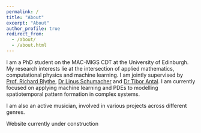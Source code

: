 ```yaml
---
permalink: /
title: "About"
excerpt: "About"
author_profile: true
redirect_from: 
  - /about/
  - /about.html
---
```


I am a PhD student on the MAC-MIGS CDT at the University of Edinburgh. My research interests lie at the intersection of applied mathematics, computational physics and machine learning. I am jointly supervised by [Prof. Richard Blythe](https://www2.ph.ed.ac.uk/~rblythe3/), [Dr Linus Schumacher](https://www.ed.ac.uk/profile/linus-schumacher) and [Dr Tibor Antal](https://www.maths.ed.ac.uk/~antal/index.html). I am currently focused on applying machine learning and PDEs to modelling spatiotemporal pattern formation in complex systems.

I am also an active musician, involved in various projects across different genres.

Website currently under construction


